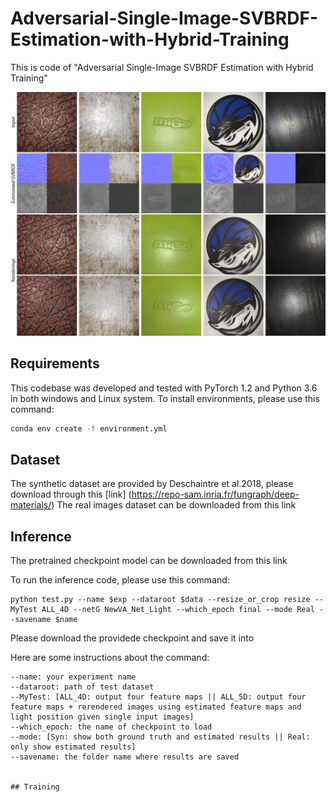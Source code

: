# Adversarial-Single-Image-SVBRDF-Estimation-with-Hybrid-Training
This is code of "Adversarial Single-Image SVBRDF Estimation with Hybrid Training"

<img src='./misc/representation.jpg'>

## Requirements
This codebase was developed and tested with PyTorch 1.2 and Python 3.6 in both windows and Linux system.
To install environments, please use this command:

```bash
conda env create -f environment.yml
```

## Dataset 

The synthetic dataset are provided by Deschaintre et al.2018, please download through this [link] (https://repo-sam.inria.fr/fungraph/deep-materials/)
The real images dataset can be downloaded from this link

## Inference

The pretrained checkpoint model can be downloaded from this link

To run the inference code, please use this command:

```
python test.py --name $exp --dataroot $data --resize_or_crop resize --MyTest ALL_4D --netG NewVA_Net_Light --which_epoch final --mode Real --savename $name
```
Please download the providede checkpoint and save it into 


Here are some instructions about the command:

```
--name: your experiment name
--dataroot: path of test dataset
--MyTest: [ALL_4D: output four feature maps || ALL_5D: output four feature maps + rerendered images using estimated feature maps and light position given single input images]
--which_epoch: the name of checkpoint to load
--mode: [Syn: show both ground truth and estimated results || Real: only show estimated results]
--savename: the folder name where results are saved


## Training